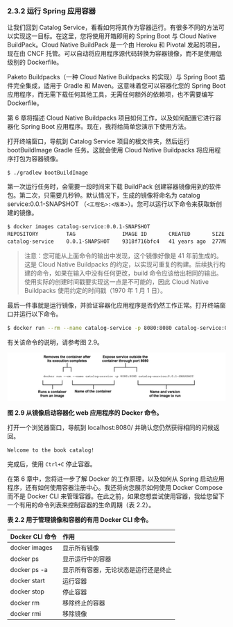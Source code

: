 ### 2.3.2 运行 Spring 应用容器

让我们回到 Catalog Service，看看如何将其作为容器运行。有很多不同的方法可以实现这一目标。在这里，您将使用开箱即用的 Spring Boot 与 Cloud Native BuildPack。Cloud Native BuildPack 是一个由 Heroku 和 Pivotal 发起的项目，现在由 CNCF 托管。可以自动将应用程序源代码转换为容器镜像，而不是使用低级别的 Dockerfile。

Paketo Buildpacks（一种 Cloud Native Buildpacks 的实现）与 Spring Boot 插件完全集成，适用于 Gradle 和 Maven。这意味着您可以容器化您的 Spring Boot 应用程序，而无需下载任何其他工具，无需任何额外的依赖项，也不需要编写 Dockerfile。

第 6 章将描述 Cloud Native Buildpacks 项目如何工作，以及如何配置它进行容器化 Spring Boot 应用程序。现在，我将给简单您演示下使用方法。

打开终端窗口，导航到 Catalog Service 项目的根文件夹，然后运行 bootBuildImage Gradle 任务。这就会使用 Cloud Native Buildpacks 将应用程序打包为容器镜像。

```text
$ ./gradlew bootBuildImage
```

第一次运行任务时，会需要一段时间来下载 BuildPack 创建容器镜像用到的软件包。第二次，只需要几秒钟。默认情况下，生成的镜像将命名为 catalog service:0.0.1-SNAPSHOT （`<工程名>:<版本>`）。您可以运行以下命令来获取新创建的镜像。

```bash
$ docker images catalog-service:0.0.1-SNAPSHOT
REPOSITORY         TAG               IMAGE ID       CREATED       SIZE
catalog-service    0.0.1-SNAPSHOT    9318f716bfc4   41 years ago  277MB
```

>注意：您可能从上面命令的输出中发现，这个镜像好像是 41 年前生成的。这是 Cloud Native Buildpacks 的约定，以实现可重复的构建。后续执行构建的命令，如果在输入中没有任何更改，build 命令应该给出相同的输出。使用实际的创建时间戳要实现这一点是不可能的，因此 Cloud Native Buildpacks 使用约定的时间戳（1970 年 1 月 1 日）。

最后一件事就是运行镜像，并验证容器化应用程序是否仍然工作正常。打开终端窗口并运行以下命令。

```bash
$ docker run --rm --name catalog-service -p 8080:8080 catalog-service:0.0.1-SNAPSHOT
```

有关该命令的说明，请参考图 2.9。

![](../../assets/2.9.jpg)

**图 2.9 从镜像启动容器化 web 应用程序的 Docker 命令。**

打开一个浏览器窗口，导航到 localhost:8080/ 并确认您仍然获得相同的问候返回。

```text
Welcome to the book catalog!
```

完成后，使用 `Ctrl+C` 停止容器。

在第 6 章中，您将进一步了解 Docker 的工作原理，以及如何从 Spring 启动应用程序，还有如何使用容器注册中心。我还将向您展示如何使用 Docker Compose 而不是 Docker CLI 来管理容器。在此之前，如果您想尝试使用容器，我给您留下一个有用的命令列表来控制容器的生命周期（表 2.2）。

**表 2.2 用于管理镜像和容器的有用 Docker CLI 命令。**


| Docker CLI 命令 | 作用 |
| :--- | :--- |
| docker images | 显示所有镜像 |
| docker ps | 显示运行中的容器 |
| docker ps -a | 显示所有容器，无论状态是运行还是终止 |
| docker start <name> | 运行容器 |
| docker stop <name> | 停止容器 |
| docker rm <name> | 移除终止的容器 |
| docker rmi <name> | 移除镜像 |